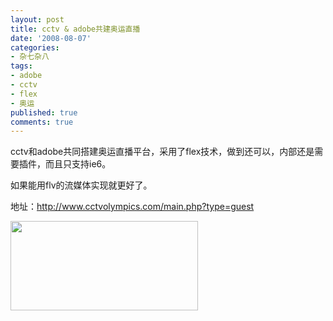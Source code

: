 ```yaml
---
layout: post
title: cctv & adobe共建奥运直播
date: '2008-08-07'
categories:
- 杂七杂八
tags:
- adobe
- cctv
- flex
- 奥运
published: true
comments: true
---
```

<p>cctv和adobe共同搭建奥运直播平台，采用了flex技术，做到还可以，内部还是需要插件，而且只支持ie6。</p>

<p>如果能用flv的流媒体实现就更好了。</p>

<p>地址：<a href="http://www.cctvolympics.com/main.php?type=guest" target="_blank">http://www.cctvolympics.com/main.php?type=guest</a></p>

<p><a href="{{urls.media}}/2008/08/345345agfwerq.jpg"><img class="alignnone size-medium wp-image-225" title="345345agfwerq" src="{{urls.media}}/2008/08/345345agfwerq-300x143.jpg" alt="" width="300" height="143" /></a></p>
